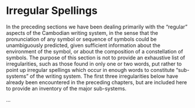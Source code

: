 # Irregular Spellings

In the preceding sections we have been dealing primarily with the “regular” aspects of the Cambodian writing system, in the sense that the pronunciation of any symbol or sequence of symbols could be unambiguously predicted, given sufficient information about the environment of the symbol, or about the composition of a constellation of symbols. The purpose of this section is not to provide an exhaustive list of irregularities, such as those found in only one or two words, put rather to point up irregular spellings which occur in enough words to constitute “sub-systems” of the writing system. The first three irregularities below have already been encountered in the preceding chapters, but are included here to provide an inventory of the major sub-systems.

...